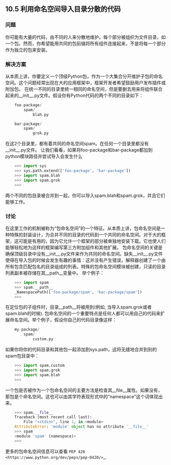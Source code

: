 ## 10.5 利用命名空间导入目录分散的代码 ##
### 问题 ###
你可能有大量的代码，由不同的人来分散地维护。每个部分被组织为文件目录，如一个包。然而，你希望能用共同的包前缀将所有组件连接起来，不是将每一个部分作为独立的包来安装。
### 解决方案 ###
从本质上讲，你要定义一个顶级Python包，作为一个大集合分开维护子包的命名空间。这个问题经常出现在大的应用框架中，框架开发者希望鼓励用户发布插件或附加包。
在统一不同的目录里统一相同的命名空间，但是要删去用来将组件联合起来的__init__.py文件。假设你有Python代码的两个不同的目录如下：
```python
    foo-package/
        spam/
            blah.py

    bar-package/
        spam/
            grok.py

```
在这2个目录里，都有着共同的命名空间spam。在任何一个目录里都没有__init__.py文件。
让我们看看，如果将foo-package和bar-package都加到python模块路径并尝试导入会发生什么
```python
    >>> import sys
    >>> sys.path.extend(['foo-package', 'bar-package'])
    >>> import spam.blah
    >>> import spam.grok
    >>>

```
两个不同的包目录被合并到一起，你可以导入spam.blah和spam.grok，并且它们能够工作。
### 讨论 ###
在这里工作的机制被称为“包命名空间”的一个特征。从本质上讲，包命名空间是一种特殊的封装设计，为合并不同的目录的代码到一个共同的命名空间。对于大的框架，这可能是有用的，因为它允许一个框架的部分被单独地安装下载。它也使人们能够轻松地为这样的框架编写第三方附加组件和其他扩展。
包命名空间的关键是确保顶级目录中没有__init__.py文件来作为共同的命名空间。缺失__init__.py文件使得在导入包的时候会发生有趣的事情：这并没有产生错误，解释器创建了一个由所有包含匹配包名的目录组成的列表。特殊的包命名空间模块被创建，只读的目录列表副本被存储在其__path__变量中。
举个例子：
```python
    >>> import spam
    >>> spam.__path__
    _NamespacePath(['foo-package/spam', 'bar-package/spam'])
    >>>

```
在定位包的子组件时，目录__path__将被用到(例如, 当导入spam.grok或者spam.blah的时候).
包命名空间的一个重要特点是任何人都可以用自己的代码来扩展命名空间。举个例子，假设你自己的代码目录像这样：
```python
    my-package/
        spam/
            custom.py

```
如果你将你的代码目录和其他包一起添加到sys.path，这将无缝地合并到别的spam包目录中：
```python
    >>> import spam.custom
    >>> import spam.grok
    >>> import spam.blah
    >>>

```
一个包是否被作为一个包命名空间的主要方法是检查其__file__属性。如果没有，那包是个命名空间。这也可以由其字符表现形式中的“namespace”这个词体现出来。
```python
    >>> spam.__file__
    Traceback (most recent call last):
        File "<stdin>", line 1, in <module>
    AttributeError: 'module' object has no attribute '__file__'
    >>> spam
    <module 'spam' (namespace)>
    >>>

```
更多的包命名空间信息可以查看
`PEP 420 <https://www.python.org/dev/peps/pep-0420/>`_.
